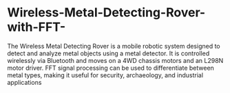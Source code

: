 # Wireless-Metal-Detecting-Rover-with-FFT-

The Wireless Metal Detecting Rover is a mobile robotic system designed to detect and analyze metal objects using a  metal detector. It is controlled wirelessly via Bluetooth and moves on a 4WD chassis motors and an L298N motor driver. FFT signal processing can be used to differentiate between metal types, making it useful for security, archaeology, and industrial applications
